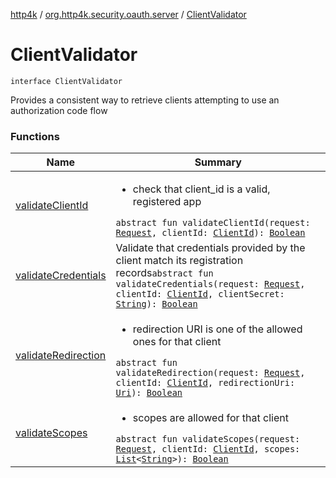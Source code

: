 [http4k](../../index.md) / [org.http4k.security.oauth.server](../index.md) / [ClientValidator](./index.md)

# ClientValidator

`interface ClientValidator`

Provides a consistent way to retrieve clients attempting to use an authorization code flow

### Functions

| Name | Summary |
|---|---|
| [validateClientId](validate-client-id.md) | <ul><li>check that client_id is a valid, registered app</li></ul>`abstract fun validateClientId(request: `[`Request`](../../org.http4k.core/-request/index.md)`, clientId: `[`ClientId`](../-client-id/index.md)`): `[`Boolean`](https://kotlinlang.org/api/latest/jvm/stdlib/kotlin/-boolean/index.html) |
| [validateCredentials](validate-credentials.md) | Validate that credentials provided by the client match its registration records`abstract fun validateCredentials(request: `[`Request`](../../org.http4k.core/-request/index.md)`, clientId: `[`ClientId`](../-client-id/index.md)`, clientSecret: `[`String`](https://kotlinlang.org/api/latest/jvm/stdlib/kotlin/-string/index.html)`): `[`Boolean`](https://kotlinlang.org/api/latest/jvm/stdlib/kotlin/-boolean/index.html) |
| [validateRedirection](validate-redirection.md) | <ul><li>redirection URI is one of the allowed ones for that client</li></ul>`abstract fun validateRedirection(request: `[`Request`](../../org.http4k.core/-request/index.md)`, clientId: `[`ClientId`](../-client-id/index.md)`, redirectionUri: `[`Uri`](../../org.http4k.core/-uri/index.md)`): `[`Boolean`](https://kotlinlang.org/api/latest/jvm/stdlib/kotlin/-boolean/index.html) |
| [validateScopes](validate-scopes.md) | <ul><li>scopes are allowed for that client</li></ul>`abstract fun validateScopes(request: `[`Request`](../../org.http4k.core/-request/index.md)`, clientId: `[`ClientId`](../-client-id/index.md)`, scopes: `[`List`](https://kotlinlang.org/api/latest/jvm/stdlib/kotlin.collections/-list/index.html)`<`[`String`](https://kotlinlang.org/api/latest/jvm/stdlib/kotlin/-string/index.html)`>): `[`Boolean`](https://kotlinlang.org/api/latest/jvm/stdlib/kotlin/-boolean/index.html) |
